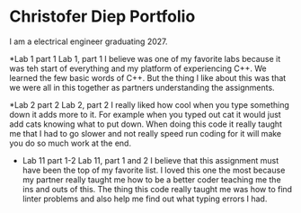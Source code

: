 # Christofer Diep Portfolio

I am a electrical engineer graduating 2027.

*Lab 1 part 1
Lab 1, part 1 I believe was one of my favorite labs because it was teh start of everything and my platform of experiencing C++. We learned the few basic words of C++. But the thing I like about this was that we were all in this together as partners understanding the assignments.

*Lab 2 part 2
Lab 2, part 2 I really liked how cool when you type something down it adds more to it. For example when you typed out cat it would just add cats knowing what to put down. When doing this code it really taught me that I had to go slower and not really speed run coding for it will make you do so much work at the end.

* Lab 11 part 1-2
Lab 11, part 1 and 2 I believe that this assignment must have been the top of my favorite list. I loved this one the most because my partner really taught me how to be a better coder teaching me the ins and outs of this. The thing this code really taught me was how to find linter problems and also help me find out what typing errors I had.
